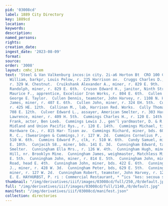 ```yaml
---
pid: '03008cd'
label: 1889 City Directory
key: 1889cd
location: 
keywords: 
description: 
named_persons: 
rights: 
creation_date: 
ingest_date: '2023-08-09'
format: 
source: 
order: '3008'
layout: cmhc_item
text: 'Steel & Van Valkenburg incos:in city. 2i-a6 Horton Bt  CRO 100 CUN  Croxon
  William, barkpr, Louis Pelow, r. 225 Harrison av.  Cruggs Charles D., expressman,
  r. 329 W. Chestnut.  Cruikshank Alexander A., miner, r. 829 E. 9th.  Cruikshank
  Randolph, miner, r. 829 E. 6th.  Cruson Edward H., janitor, Ninth Street School.  Cull
  Maurice F., apprentice, Excelsior Iron Works, r. 804 E. 6th.  Cullen Ambrose, clk,
  George E. Taylor.  Cullen Dennis, teamster, John Harvey, r. 1108 N. Hazel.  Cullen
  James, miner, r. 407 E. 6th.  Cullen John, miner, r. 324 EH. 5th.  Cullen Michael,
  r. 425 HE. 12th.  Callinan M., lab, Harrison Red. Works.  Cully Thomas, miner, r.
  708 E. 12th.  Culver Edward L., assayer, American Smelter, r. 303 Harrison av.  Cumisky
  Lawrence, miner, r. 409 H. 5th.  Cummings Charles H., r. 120 E. 14th.  Cummings
  Frank, actor, Ben Loeb.  Cummings Lewis J., gen’l yardmaster, D. & R. G., Colorado
  Midland and Union Pacific Rys., r. 120 E. 14th.  Cummings Michael, tinner, Tomkins
  Hardware Co., r. 815 Har- Tison av.  Cummings Richard, miner, bds. 606 E. 6th.  Cummings
  R. C., (Swearingen & Cummings,) r. 127 W. 2d.  Cummins Cornelius P., shoemkr, r.
  510 W. 6th.  Cummins Edward P., clk, r. 510 W. 6th.  Cundy Samuel, miner, r. 501
  E. 10th.  Cunjacih S8., miner, bds. 141 E. 3d.  Cunningham Edward, tapper, American
  Smelter.  Cunningham Ella Mrs., r. 126 W. 4th.  Cunningham Hugh, miner, bds. Carbonate
  Hill, nr. Brooklyn Mine.  Cunningham James, weighmaster, Matchless Mine, r. 325
  E. 5th.  Cunningham John, miner, r. 814 E. 5th.  Cunningham John, miner, r. Strayhorse
  Road, head E. 4th.  Cunningham John, miner, bds. 422 E. 6th.  Cunningham Patrick
  J., miner, r. 428 W. 3d.  Cunningham Peter, bds, 629 E. 5th.  Cunningham Riley,
  miner, r. 127 W. 2d.  Cunningham Robert, teamster, John Harvey, r. 122 E. 11th.  .
  E. E. HAYHURBST, P. ri : Commercial Restaurant, * “ics ‘kes: secoua seen”       '
thumbnail: "/img/derivatives/iiif/images/03008cd/full/250,/0/default.jpg"
full: "/img/derivatives/iiif/images/03008cd/full/1140,/0/default.jpg"
manifest: "/img/derivatives/iiif/03008cd/manifest.json"
collection: directories
---
```

